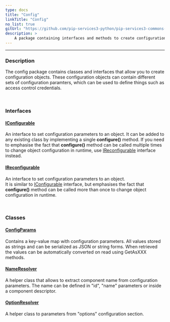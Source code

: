 ```yaml
---
type: docs
title: "Config"
linkTitle: "Config"
no_list: true
gitUrl: "https://github.com/pip-services3-python/pip-services3-commons-python"
description: >
    A package containing interfaces and methods to create configuration objects.
---
```

---

<div class="module-body"> 


### Description
The config package contains classes and interfaces that allow you to create configuration objects. These configuration objects can contain different sets of configuration paramters, which can be used to define things such as access control credentials.     

</br>  

### Interfaces

#### [IConfigurable](iconfigurable)
An interface to set configuration parameters to an object. 
It can be added to any existing class by implementing a single **configure()** method.
If you need to emphasise the fact that **configure()** method can be called multiple times
to change object configuration in runtime, use [IReconfigurable](ireconfigurable) interface instead.

#### [IReconfigurable](ireconfigurable)
An interface to set configuration parameters to an object.  
It is similar to [IConfigurable](iconfigurable) interface, but emphasises the fact
that **configure()** method can be called more than once to change object configuration
in runtime.

<br>

### Classes

#### [ConfigParams](config_params)
Contains a key-value map with configuration parameters. 
All values stored as strings and can be serialized as JSON or string forms.
When retrieved the values can be automatically converted on read using GetAsXXX methods.

#### [NameResolver](name_resolver)
A helper class that allows to extract component name from configuration parameters.
The name can be defined in "id", "name" parameters or inside a component descriptor.

#### [OptionResolver](option_resolver)
A helper class to parameters from "options" configuration section.

</div>

